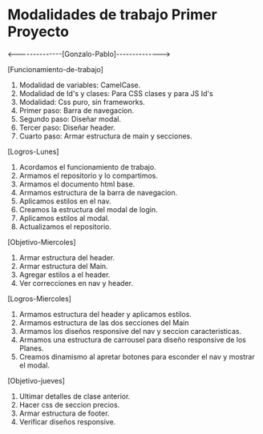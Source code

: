 # Modalidades de trabajo Primer Proyecto

<--------------[Gonzalo-Pablo]-------------->

[Funcionamiento-de-trabajo]

1. Modalidad de variables: CamelCase.
2. Modalidad de Id's y clases: Para CSS clases y para JS Id's
3. Modalidad: Css puro, sin frameworks.
4. Primer paso: Barra de navegacion.
5. Segundo paso: Diseñar modal.
6. Tercer paso: Diseñar header.
7. Cuarto paso: Armar estructura de main y secciones.

[Logros-Lunes]

1. Acordamos el funcionamiento de trabajo.
2. Armamos el repositorio y lo compartimos.
3. Armamos el documento html base.
4. Armamos estructura de la barra de navegacion.
5. Aplicamos estilos en el nav.
6. Creamos la estructura del modal de login.
7. Aplicamos estilos al modal.
8. Actualizamos el repositorio.

[Objetivo-Miercoles]

1. Armar estructura del header.
2. Armar estructura del Main.
3. Agregar estilos a el header.
4. Ver correcciones en nav y header.


[Logros-Miercoles]
1. Armamos estructura del header y aplicamos estilos.
2. Armamos estructura de las dos secciones del Main
3. Armamos los diseños responsive del nav y seccion caracteristicas.
4. Armamos una estructura de carrousel para diseño responsive de los Planes.
5. Creamos dinamismo al apretar botones para esconder el nav y mostrar el modal.

[Objetivo-jueves]
1. Ultimar detalles de clase anterior.
2. Hacer css de seccion precios.
3. Armar estructura de footer.
4. Verificar diseños responsive.